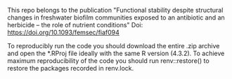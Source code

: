 This repo belongs to the publication "Functional stability despite structural changes in freshwater biofilm communities exposed to an antibiotic and an herbicide – the role of nutrient conditions"
Doi: https://doi.org/10.1093/femsec/fiaf094

To reproducibly run the code you should download the entire .zip archive and open the *.RProj file ideally with the same R version (4.3.2). To achieve maximum reproducibility of the code you should run renv::restore() to restore the packages recorded in renv.lock. 
